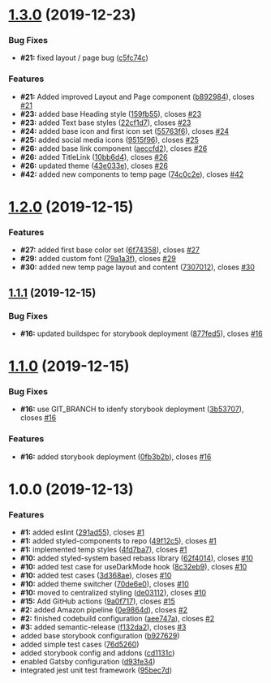# [1.3.0](https://github.com/gasserandreas/andreasgasser.com/compare/v1.2.0...v1.3.0) (2019-12-23)


### Bug Fixes

* **#21:** fixed layout / page bug ([c5fc74c](https://github.com/gasserandreas/andreasgasser.com/commit/c5fc74cd51f8334f956ac5ad1115d76bbf7721d7))


### Features

* **#21:** Added improved Layout and Page component ([b892984](https://github.com/gasserandreas/andreasgasser.com/commit/b8929840d39a14d215936da88334a0086c7ef371)), closes [#21](https://github.com/gasserandreas/andreasgasser.com/issues/21)
* **#23:** added base Heading style ([159fb55](https://github.com/gasserandreas/andreasgasser.com/commit/159fb55d96a230cc269207fb4c5a3653a4dae98d)), closes [#23](https://github.com/gasserandreas/andreasgasser.com/issues/23)
* **#23:** added Text base styles ([22cf1d7](https://github.com/gasserandreas/andreasgasser.com/commit/22cf1d735572a8f0b9520cae41b9538823d2202e)), closes [#23](https://github.com/gasserandreas/andreasgasser.com/issues/23)
* **#24:** added base icon and first icon set ([55763f6](https://github.com/gasserandreas/andreasgasser.com/commit/55763f67edf2f5bd4efbf95db09b8a83aa8b1e79)), closes [#24](https://github.com/gasserandreas/andreasgasser.com/issues/24)
* **#25:** added social media icons ([9515f96](https://github.com/gasserandreas/andreasgasser.com/commit/9515f96b38fba135ddaa891c8a1e6e823c5b18ae)), closes [#25](https://github.com/gasserandreas/andreasgasser.com/issues/25)
* **#26:** added base link component ([aeccfd2](https://github.com/gasserandreas/andreasgasser.com/commit/aeccfd2c3bb1f27c33f28ad8975d11a611935940)), closes [#26](https://github.com/gasserandreas/andreasgasser.com/issues/26)
* **#26:** added TitleLink ([10bb6d4](https://github.com/gasserandreas/andreasgasser.com/commit/10bb6d4eb5ab888f694411d0cae8b9fc6a0aa7be)), closes [#26](https://github.com/gasserandreas/andreasgasser.com/issues/26)
* **#26:** updated theme ([43e033e](https://github.com/gasserandreas/andreasgasser.com/commit/43e033ea27c12ea3cf452433e2f7b60004738a2e)), closes [#26](https://github.com/gasserandreas/andreasgasser.com/issues/26)
* **#42:** added new components to temp page ([74c0c2e](https://github.com/gasserandreas/andreasgasser.com/commit/74c0c2e80584402cecde3beeaa645f45609c4cfe)), closes [#42](https://github.com/gasserandreas/andreasgasser.com/issues/42)

# [1.2.0](https://github.com/gasserandreas/andreasgasser.com/compare/v1.1.1...v1.2.0) (2019-12-15)


### Features

* **#27:** added first base color set ([6f74358](https://github.com/gasserandreas/andreasgasser.com/commit/6f743584e673ee737dd58c22769e4007841557f8)), closes [#27](https://github.com/gasserandreas/andreasgasser.com/issues/27)
* **#29:** added custom font ([79a1a3f](https://github.com/gasserandreas/andreasgasser.com/commit/79a1a3f3838893397cca813d01199a639f6e05bd)), closes [#29](https://github.com/gasserandreas/andreasgasser.com/issues/29)
* **#30:** added new temp page layout and content ([7307012](https://github.com/gasserandreas/andreasgasser.com/commit/7307012d31a215f662d0f3e4a0eb2ecaad065f9e)), closes [#30](https://github.com/gasserandreas/andreasgasser.com/issues/30)

## [1.1.1](https://github.com/gasserandreas/andreasgasser.com/compare/v1.1.0...v1.1.1) (2019-12-15)


### Bug Fixes

* **#16:** updated buildspec for storybook deployment ([877fed5](https://github.com/gasserandreas/andreasgasser.com/commit/877fed53d203bb484b3dd11accd1b356ab9d1001)), closes [#16](https://github.com/gasserandreas/andreasgasser.com/issues/16)

# [1.1.0](https://github.com/gasserandreas/andreasgasser.com/compare/v1.0.0...v1.1.0) (2019-12-15)


### Bug Fixes

* **#16:** use GIT_BRANCH to idenfy storybook deployment ([3b53707](https://github.com/gasserandreas/andreasgasser.com/commit/3b5370724a6992e9068f065107c2bd145571e8eb)), closes [#16](https://github.com/gasserandreas/andreasgasser.com/issues/16)


### Features

* **#16:** added storybook deployment ([0fb3b2b](https://github.com/gasserandreas/andreasgasser.com/commit/0fb3b2b0f53b15008b8140328775cf9c636a946e)), closes [#16](https://github.com/gasserandreas/andreasgasser.com/issues/16)

# 1.0.0 (2019-12-13)


### Features

* **#1:** added eslint ([291ad55](https://github.com/gasserandreas/andreasgasser.com/commit/291ad5527a97e5b9d17ea933b75c14513503be7d)), closes [#1](https://github.com/gasserandreas/andreasgasser.com/issues/1)
* **#1:** added styled-components to repo ([49f12c5](https://github.com/gasserandreas/andreasgasser.com/commit/49f12c522903bdb2fd2245e060d3ad0039605bc2)), closes [#1](https://github.com/gasserandreas/andreasgasser.com/issues/1)
* **#1:** implemented temp styles ([4fd7ba7](https://github.com/gasserandreas/andreasgasser.com/commit/4fd7ba7666ae2efa98a443ec319f382835eb7465)), closes [#1](https://github.com/gasserandreas/andreasgasser.com/issues/1)
* **#10:** added styled-system based rebass library ([62f4014](https://github.com/gasserandreas/andreasgasser.com/commit/62f4014d6cd7b5276d189982cf69b83157617c32)), closes [#10](https://github.com/gasserandreas/andreasgasser.com/issues/10)
* **#10:** added test case for useDarkMode hook ([8c32eb9](https://github.com/gasserandreas/andreasgasser.com/commit/8c32eb93344ae9098d1651a5d5baa02c0f3ea052)), closes [#10](https://github.com/gasserandreas/andreasgasser.com/issues/10)
* **#10:** added test cases ([3d368ae](https://github.com/gasserandreas/andreasgasser.com/commit/3d368ae0a683f9afc36fe6ba7521570c81a9ec72)), closes [#10](https://github.com/gasserandreas/andreasgasser.com/issues/10)
* **#10:** added theme switcher ([70de6e0](https://github.com/gasserandreas/andreasgasser.com/commit/70de6e0661d2b00cb1c0249c42f154215a906ff9)), closes [#10](https://github.com/gasserandreas/andreasgasser.com/issues/10)
* **#10:** moved to centralized styling ([de03112](https://github.com/gasserandreas/andreasgasser.com/commit/de03112c9638c1bf9ae91752b53d491cffea915e)), closes [#10](https://github.com/gasserandreas/andreasgasser.com/issues/10)
* **#15:** Add GitHub actions ([9a0f717](https://github.com/gasserandreas/andreasgasser.com/commit/9a0f7173e1cdc660c38350b471c2743a2f285a1d)), closes [#15](https://github.com/gasserandreas/andreasgasser.com/issues/15)
* **#2:** added Amazon pipeline ([0e9864d](https://github.com/gasserandreas/andreasgasser.com/commit/0e9864de7d879a35ef4a42b61b2287e59d5c31ac)), closes [#2](https://github.com/gasserandreas/andreasgasser.com/issues/2)
* **#2:** finished codebuild configuration ([aee747a](https://github.com/gasserandreas/andreasgasser.com/commit/aee747a14b7e578e3cec782c6a7b5c3138c92138)), closes [#2](https://github.com/gasserandreas/andreasgasser.com/issues/2)
* **#3:** added semantic-release ([f132da2](https://github.com/gasserandreas/andreasgasser.com/commit/f132da2102f2f24b7c2cfa7442ab1e87eee452e1)), closes [#3](https://github.com/gasserandreas/andreasgasser.com/issues/3)
* added base storybook configuration ([b927629](https://github.com/gasserandreas/andreasgasser.com/commit/b927629e36346c354ce0625c7d9bb83616f98b9e))
* added simple test cases ([76d5260](https://github.com/gasserandreas/andreasgasser.com/commit/76d5260bec948971a1ab8891858f4acaba30f49e))
* added storybook config and addons ([cd1131c](https://github.com/gasserandreas/andreasgasser.com/commit/cd1131c84e1796d0b6b47068199d689618aa25a6))
* enabled Gatsby configuration ([d93fe34](https://github.com/gasserandreas/andreasgasser.com/commit/d93fe3489b673c3e2f3354012d5e721d0d92b3a2))
* integrated jest unit test framework ([95bec7d](https://github.com/gasserandreas/andreasgasser.com/commit/95bec7de7b0a350ffbdfc1de7cd6d693c14ef125))
